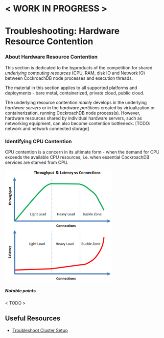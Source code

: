 # < WORK IN PROGRESS >

# Troubleshooting: Hardware Resource Contention

### About Hardware Resource Contention

This section is dedicated to the byproducts of the competition for shared *underlying computing resources* (CPU, RAM, disk IO and Network IO) between CockroachDB node processes and execution threads.

The material in this section applies to all supported platforms and deployments - bare metal, containerized, private cloud, public cloud.

The underlying resource contention *mainly* develops in the underlying *hardware servers* or in the *hardware partitions* created by virtualization or containerization, running CockroachDB node process(s). However, hardware resources shared by individual hardware servers, such as networking equipment, can also become contention bottleneck. [TODO: network and network connected storage]



### Identifying CPU Contention

CPU contention is a concern in its ultimate form - when the demand for CPU exceeds the available CPU resources, i.e. when essential CockroachDB services are starved from CPU.

![Scalability curve](./res/scalability-curve.sm.png)

##### Notable points

< TODO >



## Useful Resources

- [Troubleshoot Cluster Setup](https://www.cockroachlabs.com/docs/stable/cluster-setup-troubleshooting.html)

